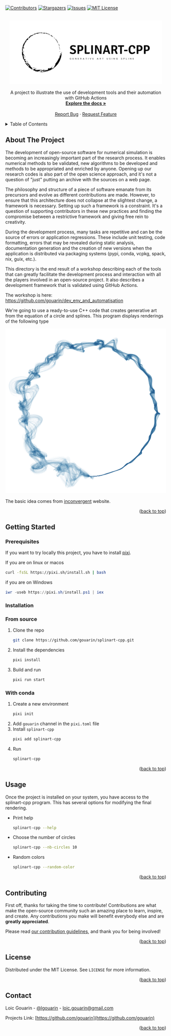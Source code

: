 <!-- Improved compatibility of back to top link: See: https://github.com/gouarin/splinart-cpp/pull/73 -->
<a name="readme-top"></a>
<!--
*** Thanks for checking out the Best-README-Template. If you have a suggestion
*** that would make this better, please fork the repo and create a pull request
*** or simply open an issue with the tag "enhancement".
*** Don't forget to give the project a star!
*** Thanks again! Now go create something AMAZING! :D
-->



<!-- PROJECT SHIELDS -->
<!--
*** I'm using markdown "reference style" links for readability.
*** Reference links are enclosed in brackets [ ] instead of parentheses ( ).
*** See the bottom of this document for the declaration of the reference variables
*** for contributors-url, forks-url, etc. This is an optional, concise syntax you may use.
*** https://www.markdownguide.org/basic-syntax/#reference-style-links
-->
[![Contributors][contributors-shield]][contributors-url]
[![Stargazers][stars-shield]][stars-url]
[![Issues][issues-shield]][issues-url]
[![MIT License][license-shield]][license-url]

<!-- PROJECT LOGO -->
<br />
<div align="center">
  <a href="https://github.com/gouarin/splinart-cpp">
    <picture>
        <source media="(prefers-color-scheme: dark)" height="200" srcset="./doc/source/logo/dark_logo.png">
        <img alt="Text changing depending on mode. Light: 'So light!' Dark: 'So dark!'" height=200 src="./doc/source/logo/light_logo.png">
    </picture>
  </a>

  <p align="center">
A project to illustrate the use of development tools and their automation with GitHub Actions
    <br />
    <a href="https://gouarin.github.io/splinart-cpp"><strong>Explore the docs »</strong></a>
    <br />
    <br />
    <a href="https://github.com/gouarin/splinart-cpp/issues">Report Bug</a>
    ·
    <a href="https://github.com/gouarin/splinart-cpp/issues">Request Feature</a>
  </p>
</div>



<!-- TABLE OF CONTENTS -->
<details>
  <summary>Table of Contents</summary>
  <ol>
    <li>
      <a href="#about-the-project">About The Project</a>
    </li>
    <li>
      <a href="#getting-started">Getting Started</a>
      <ul>
        <li><a href="#prerequisites">Prerequisites</a></li>
        <li><a href="#installation">Installation</a></li>
      </ul>
    </li>
    <li><a href="#usage">Usage</a></li>
    <li><a href="#contributing">Contributing</a></li>
    <li><a href="#license">License</a></li>
    <li><a href="#contact">Contact</a></li>
    <li><a href="#acknowledgments">Acknowledgments</a></li>
  </ol>
</details>



<!-- ABOUT THE PROJECT -->
## About The Project

The development of open-source software for numerical simulation is becoming an increasingly important part of the research process. It enables numerical methods to be validated, new algorithms to be developed and methods to be appropriated and enriched by anyone. Opening up our research codes is also part of the open science approach, and it's not a question of "just" putting an archive with the sources on a web page.

The philosophy and structure of a piece of software emanate from its precursors and evolve as different contributions are made. However, to ensure that this architecture does not collapse at the slightest change, a framework is necessary. Setting up such a framework is a constraint. It's a question of supporting contributors in these new practices and finding the compromise between a restrictive framework and giving free rein to creativity.

During the development process, many tasks are repetitive and can be the source of errors or application regressions. These include unit testing, code formatting, errors that may be revealed during static analysis, documentation generation and the creation of new versions when the application is distributed via packaging systems (pypi, conda, vcpkg, spack, nix, guix, etc.).

This directory is the end result of a workshop describing each of the tools that can greatly facilitate the development process and interaction with all the players involved in an open-source project. It also describes a development framework that is validated using GitHub Actions.

The workshop is here: https://github.com/gouarin/dev_env_and_automatisation

We're going to use a ready-to-use C++ code that creates generative art from the equation of a circle and splines. This program displays renderings of the following type

<div align="center">
  <img src="./doc/source/images/splinart.png" alt="Screenshot">
</div>

The basic idea comes from [inconvergent](https://inconvergent.net/generative/sand-spline/) website.

<p align="right">(<a href="#readme-top">back to top</a>)</p>

<!-- GETTING STARTED -->
## Getting Started

### Prerequisites

If you want to try locally this project, you have to install [pixi](https://github.com/prefix-dev/pixi).

If you are on linux or macos
  ```bash
curl -fsSL https://pixi.sh/install.sh | bash
  ```

if you are on Windows

```powershell
iwr -useb https://pixi.sh/install.ps1 | iex
```


### Installation

### From source
1. Clone the repo
   ```sh
   git clone https://github.com/gouarin/splinart-cpp.git
   ```
3. Install the dependencies
   ```bash
   pixi install
   ```
4. Build and run
   ```bash
   pixi run start
   ```

### With conda

1. Create a new environment
   ```bash
   pixi init
   ```
2. Add `gouarin` channel in the `pixi.toml` file
3. Install `splinart-cpp`
   ```bash
   pixi add splinart-cpp
   ```
4. Run
   ```bash
   splinart-cpp
   ```

<p align="right">(<a href="#readme-top">back to top</a>)</p>

<!-- USAGE EXAMPLES -->
## Usage

Once the project is installed on your system, you have access to the splinart-cpp program. This has several options for modifying the final rendering.

- Print help
  ```bash
  splinart-cpp --help
  ```

- Choose the number of circles
  ```bash
  splinart-cpp --nb-circles 10
  ```

- Random colors
  ```bash
  splinart-cpp --random-color
  ```

<p align="right">(<a href="#readme-top">back to top</a>)</p>

<!-- CONTRIBUTING -->
## Contributing

First off, thanks for taking the time to contribute! Contributions are what make the open-source community such an amazing place to learn, inspire, and create. Any contributions you make will benefit everybody else and are **greatly appreciated**.


Please read [our contribution guidelines](./CONTRIBUTING.md), and thank you for being involved!

<p align="right">(<a href="#readme-top">back to top</a>)</p>



<!-- LICENSE -->
## License

Distributed under the MIT License. See `LICENSE` for more information.

<p align="right">(<a href="#readme-top">back to top</a>)</p>



<!-- CONTACT -->
## Contact

Loic Gouarin - [@lgouarin](https://twitter.com/lgouarin) - loic.gouarin@gmail.com

Projects Link: [https://github.com/gouarin](https://github.com/gouarin)

<p align="right">(<a href="#readme-top">back to top</a>)</p>

<!-- MARKDOWN LINKS & IMAGES -->
<!-- https://www.markdownguide.org/basic-syntax/#reference-style-links -->
[contributors-shield]: https://img.shields.io/github/contributors/gouarin/splinart-cpp.svg?style=for-the-badge
[contributors-url]: https://github.com/gouarin/splinart-cpp/graphs/contributors
[stars-shield]: https://img.shields.io/github/stars/gouarin/splinart-cpp.svg?style=for-the-badge
[stars-url]: https://github.com/gouarin/splinart-cpp/stargazers
[issues-shield]: https://img.shields.io/github/issues/gouarin/splinart-cpp.svg?style=for-the-badge
[issues-url]: https://github.com/gouarin/splinart-cpp/issues
[license-shield]: https://img.shields.io/github/license/gouarin/splinart-cpp.svg?style=for-the-badge
[license-url]: https://github.com/gouarin/splinart-cpp/blob/main/LICENSE
[product-screenshot]: doc/images/splinart.png
